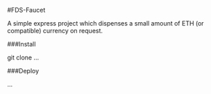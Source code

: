 #FDS-Faucet

A simple express project which dispenses a small amount of ETH (or compatible) currency on request.

###Install

git clone ...

###Deploy

...